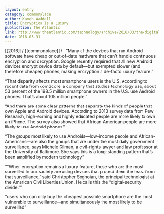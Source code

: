 ```yaml
---
layout: entry
category: commonplace
author: Kaveh Waddell
title: Encryption Is a Luxury
publication: The Atlantic
link: http://www.theatlantic.com/technology/archive/2016/03/the-digital-security-divide/475590/
date: 2016-03-31
---
```


[[2016]] / [[commonplace]] / 
 
“Many of the devices that run Android software have cheap or out-of-date hardware that can’t handle continuous encryption and decryption. Google recently required that all new Android devices encrypt device data by default—but exempted slower (and therefore cheaper) phones, making encryption a de-facto luxury feature.”

“That disparity affects most smartphone users in the U.S. According to recent data from comScore, a company that studies technology use, about 53 percent of the 198.5 million smartphone owners in the U.S. use Android phones. That’s about 105 million people.”

“And there are some clear patterns that separate the kinds of people that own Apple and Android devices. According to 2013 survey data from Pew Research, high-earning and highly educated people are more likely to own an iPhone. The survey also showed that African-American people are more likely to use Android phones.”

“The groups most likely to use Androids—low-income people and African-Americans—are also the groups that are under the most daily government surveillance, says Michele Gilman, a civil-rights lawyer and law professor at the University of Baltimore. She says this is a long-standing pattern that’s been amplified by modern technology.”

““When encryption remains a luxury feature, those who are the most surveilled in our society are using devices that protect them the least from that surveillance,” said Christopher Soghoian, the principal technologist at the American Civil Liberties Union. He calls this the “digital-security divide.””

“users who can only buy the cheapest possible smartphone are the most vulnerable to surveillance—and simultaneously the most likely to be surveilled”


